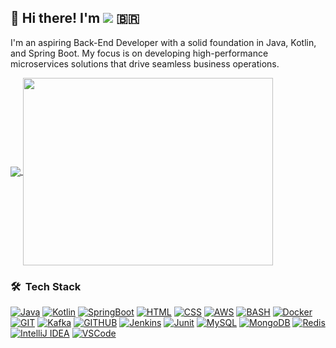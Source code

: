 ## 👋 Hi there! I'm <a href="https://linkedin.com/in/renato-borges-viana"><img src="https://img.shields.io/badge/-Renato%20Borges%20Viana-0077B5?style=flat&logo=Linkedin&logoColor=white"/></a> :brazil: 

I'm an aspiring Back-End Developer with a solid foundation in Java, Kotlin, and Spring Boot. My focus is on developing high-performance microservices solutions that drive seamless business operations.

<a href="https://github.com/renato-viana">
  <img align="center" src="https://github-readme-stats.vercel.app/api?username=renato-viana&show_icons=true&theme=tokyonight" />
</a>

<a href="https://github.com/renato-viana">
  <img align="center" width="400" height="300" src="https://github-readme-stats.vercel.app/api/top-langs/?username=renato-viana&theme=tokyonight&layout=compact&langs_count=6)](https://github.com/renato-viana/github-readme-stats" />
</a>

### 🛠 &nbsp;Tech Stack

[![Java](https://img.shields.io/badge/Java-ED8B00?style=for-the-badge&logo=java&logoColor=white)](https://docs.oracle.com/en/java/)
[![Kotlin](https://img.shields.io/badge/Kotlin-0095D5?&style=for-the-badge&logo=kotlin&logoColor=white)](https://kotlinlang.org/docs/home.html)
[![SpringBoot](https://img.shields.io/badge/Spring_Boot-F2F4F9?style=for-the-badge&logo=spring-boot)](https://docs.spring.io/spring-boot/docs/current/reference/htmlsingle/)
[![HTML](https://img.shields.io/badge/HTML5-E34F26?style=for-the-badge&logo=html5&logoColor=white)](https://developer.mozilla.org/en-US/docs/Web/HTML)
[![CSS](https://img.shields.io/badge/CSS3-1572B6?style=for-the-badge&logo=css3&logoColor=white)](https://developer.mozilla.org/en-US/docs/Web/CSS)
[![AWS](https://img.shields.io/badge/AWS%20-%23FF9900.svg?&style=for-the-badge&logo=amazon-aws&logoColor=white)]()
[![BASH](https://img.shields.io/badge/GNU%20Bash-4EAA25?style=for-the-badge&logo=GNU%20Bash&logoColor=white)]()
[![Docker](https://img.shields.io/badge/Docker-2CA5E0?style=for-the-badge&logo=docker&logoColor=white)]()
[![GIT](https://img.shields.io/badge/GIT-E44C30?style=for-the-badge&logo=git&logoColor=white)]()
[![Kafka](https://img.shields.io/badge/Kafka-white.svg?&style=for-the-badge&logo=Apache%20Kafka&logoColor=black)]()
[![GITHUB](https://img.shields.io/badge/GitHub-100000?style=for-the-badge&logo=github&logoColor=white)]()
[![Jenkins](https://img.shields.io/badge/Jenkins-D24939?style=for-the-badge&logo=Jenkins&logoColor=white)]()
[![Junit](https://img.shields.io/badge/Junit5-25A162?style=for-the-badge&logo=junit5&logoColor=white)]()
[![MySQL](https://img.shields.io/badge/MySQL-005C84?style=for-the-badge&logo=mysql&logoColor=white)]()
[![MongoDB](https://img.shields.io/badge/MongoDB-4EA94B?style=for-the-badge&logo=mongodb&logoColor=white)]()
[![Redis](https://img.shields.io/badge/redis-%23DD0031.svg?&style=for-the-badge&logo=redis&logoColor=white)]()
[![IntelliJ IDEA](https://img.shields.io/badge/IntelliJ_IDEA-000000.svg?style=for-the-badge&logo=intellij-idea&logoColor=white)]()
[![VSCode](https://img.shields.io/badge/VSCode-0078D4?style=for-the-badge&logo=visual%20studio%20code&logoColor=white)]()
